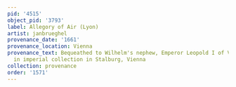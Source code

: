```yaml
---
pid: '4515'
object_pid: '3793'
label: Allegory of Air (Lyon)
artist: janbrueghel
provenance_date: '1661'
provenance_location: Vienna
provenance_text: Bequeathed to Wilhelm's nephew, Emperor Leopold I of Vienna and placed
  in imperial collection in Stalburg, Vienna
collection: provenance
order: '1571'
---
```

